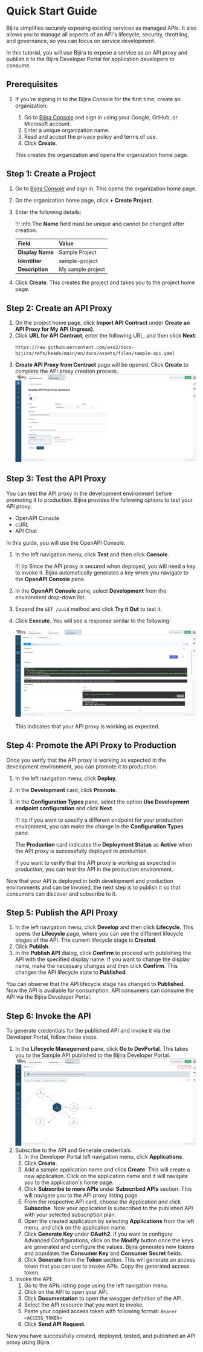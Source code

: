 # Quick Start Guide

Bijira simplifies securely exposing existing services as managed APIs. It also allows you to manage all aspects of an API's lifecycle, security, throttling, and governance, so you can focus on service development.

In this tutorial, you will use Bijira to expose a service as an API proxy and publish it to the Bijira Developer Portal for application developers to consume.

## Prerequisites

1. If you're signing in to the Bijira Console for the first time, create an organization:
    1. Go to [Bijira Console](https://console.bijira.dev/) and sign in using your Google, GitHub, or Microsoft account.
    2. Enter a unique organization name.
    3. Read and accept the privacy policy and terms of use.
    4. Click **Create**.

    This creates the organization and opens the organization home page.

## Step 1: Create a Project

1. Go to [Bijira Console](https://console.bijira.dev/) and sign in. This opens the organization home page.
2. On the organization home page, click **+ Create Project**.
3. Enter the following details:

    !!! info
        The **Name** field must be unique and cannot be changed after creation.

    | **Field**        | **Value**         |
    | ---------------- | ----------------- |
    | **Display Name** | Sample Project    |
    | **Identifier**   | sample-project    |
    | **Description**  | My sample project |

4. Click **Create**. This creates the project and takes you to the project home page.

## Step 2: Create an API Proxy

1. On the project home page, click **Import API Contract** under **Create an API Proxy for My API (Ingress)**.
2. Click **URL for API Contract**, enter the following URL, and then click **Next**:
   ```http
   https://raw.githubusercontent.com/wso2/docs-bijira/refs/heads/main/en/docs/assets/files/sample-api.yaml
   ```
3. **Create API Proxy from Contract** page will be opened. Click **Create** to complete the API proxy creation process.
    ![Create API Proxy from Contract](../assets/img/introduction/create-api-proxy-from-contract.png)

## Step 3: Test the API Proxy

You can test the API proxy in the development environment before promoting it to production. Bijira provides the following options to test your API proxy:

- OpenAPI Console
- cURL
- API Chat

In this guide, you will use the OpenAPI Console.

1. In the left navigation menu, click **Test** and then click **Console**.

    !!! tip
        Since the API proxy is secured when deployed, you will need a key to invoke it. Bijira automatically generates a key when you navigate to the **OpenAPI Console** pane.

2. In the **OpenAPI Console** pane, select **Development** from the environment drop-down list.
3. Expand the `GET /uuid` method and click **Try it Out** to test it.
4. Click **Execute**. You will see a response similar to the following:

    ![API proxy response](../assets/img/introduction/test-response.png)

    This indicates that your API proxy is working as expected.

## Step 4: Promote the API Proxy to Production

Once you verify that the API proxy is working as expected in the development environment, you can promote it to production.

1. In the left navigation menu, click **Deploy**.
2. In the **Development** card, click **Promote**.
3. In the **Configuration Types** pane, select the option **Use Development endpoint configuration** and click **Next**.

    !!! tip
        If you want to specify a different endpoint for your production environment, you can make the change in the **Configuration Types** pane.

    The **Production** card indicates the **Deployment Status** as **Active** when the API proxy is successfully deployed to production.

    If you want to verify that the API proxy is working as expected in production, you can test the API in the production environment.

Now that your API is deployed in both development and production environments and can be invoked, the next step is to publish it so that consumers can discover and subscribe to it.

## Step 5: Publish the API Proxy

1. In the left navigation menu, click **Develop** and then click **Lifecycle**. This opens the **Lifecycle** page, where you can see the different lifecycle stages of the API. The current lifecycle stage is **Created**.
2. Click **Publish**.
3. In the **Publish API** dialog, click **Confirm** to proceed with publishing the API with the specified display name. If you want to change the display name, make the necessary changes and then click **Confirm**. This changes the API lifecycle state to **Published**.

You can observe that the API lifecycle stage has changed to **Published**. Now the API is available for consumption. API consumers can consume the API via the Bijira Developer Portal.

## Step 6: Invoke the API

<!-- TODO: Need to improve the documentation after devportal is refined with snaps and steps -->
To generate credentials for the published API and invoke it via the Developer Portal, follow these steps.

1. In the **Lifecycle Management** pane, click **Go to DevPortal**. This takes you to the Sample API published to the Bijira Developer Portal.
    ![Go to DevPortal](../assets/img/introduction/go-to-developer-portal.png)
2. Subscribe to the API and Generate credentials.
    1. In the Developer Portal left navigation menu, click **Applications**.
    2. Click **Create**.
    3. Add a sample application name and click **Create**. This will create a new application. Click on the application name and it will navigate you to the application's home page.
    4. Click **Subscribe to more APIs** under **Subscribed APIs** section. This will navigate you to the API proxy listing page.
    5. From the respective API card, choose the Application and click **Subscribe**. Now your application is subscribed to the published API with your selected subscription plan.
    6. Open the created application by selecting **Applications** from the left menu, and click on the application name.
    7. Click **Generate Key** under **OAuth2**. If you want to configure Advanced Configurations, click on the **Modify** button once the keys are generated and configure the values. Bijira generates new tokens and populates the **Consumer Key** and **Consumer Secret** fields.
    9. Click **Generate** from the **Token** section. This will generate an access token that you can use to invoke APIs. Copy the generated access token.
3. Invoke the API:
    1. Go to the APIs listing page using the left navigation menu.
    2. Click on the API to open your API.
    3. Click **Documentation** to open the swagger definition of the API.
    4. Select the API resource that you want to invoke.
    5. Paste your copied access token with following format: `Bearer <ACCESS_TOKEN>`
    6. Click **Send API Request**.

Now you have successfully created, deployed, tested, and published an API proxy using Bijira.
